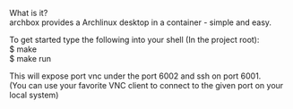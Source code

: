 What is it?  
archbox provides a Archlinux desktop in a container - simple and easy.  

To get started type the following into your shell (In the project root):  
$ make  
$ make run  

This will expose port vnc under the port 6002 and ssh on port 6001.  
(You can use your favorite VNC client to connect to the given port on your local system)
